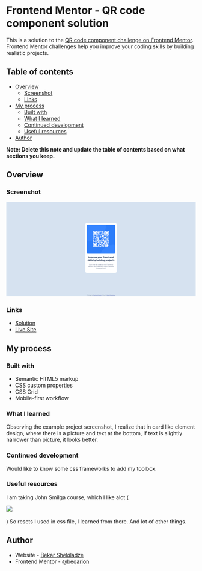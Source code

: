 # Frontend Mentor - QR code component solution

This is a solution to the [QR code component challenge on Frontend Mentor](https://www.frontendmentor.io/challenges/qr-code-component-iux_sIO_H). Frontend Mentor challenges help you improve your coding skills by building realistic projects.

## Table of contents

- [Overview](#overview)
  - [Screenshot](#screenshot)
  - [Links](#links)
- [My process](#my-process)
  - [Built with](#built-with)
  - [What I learned](#what-i-learned)
  - [Continued development](#continued-development)
  - [Useful resources](#useful-resources)
- [Author](#author)


**Note: Delete this note and update the table of contents based on what sections you keep.**

## Overview

### Screenshot

![](./screenshot.png)

### Links

- [Solution](https://beqarion.github.io/FEMentor_QRComponent/)
- [Live Site](https://github.com/beqarion/FEMentor_QRComponent)

## My process

### Built with

- Semantic HTML5 markup
- CSS custom properties
- CSS Grid
- Mobile-first workflow

### What I learned

Observing the example project screenshot, I realize that in card like element design, where there is a picture and text at the bottom, if text is slightly narrower than picture, it looks better.

### Continued development

Would like to know some css frameworks to add my toolbox.

### Useful resources

I am taking John Smilga course, which I like alot (

![](./I_like_it_a_lot.gif.png)

) So resets I used in css file, I learned from there. And lot of other things.

## Author

- Website - [Bekar Shekiladze](https://beqarion.github.io/my-resume.github.io/)
- Frontend Mentor - [@beqarion](https://www.frontendmentor.io/profile/beqarion)


